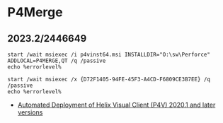 # P4Merge

## 2023.2/2446649

```console
start /wait msiexec /i p4vinst64.msi INSTALLDIR="O:\sw\Perforce" ADDLOCAL=P4MERGE,QT /q /passive
echo %errorlevel%
```

```console
start /wait msiexec /x {D72F1405-94FE-45F3-A4CD-F6809CE3B7EE} /q /passive
echo %errorlevel%
```

- [Automated Deployment of Helix Visual Client (P4V) 2020.1 and later versions](https://portal.perforce.com/s/article/17304#msi)
